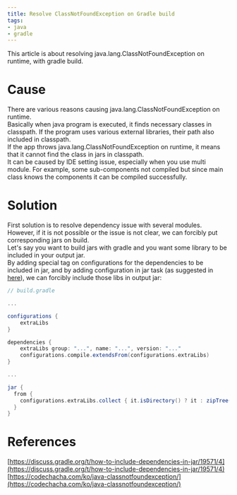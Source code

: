 ```yaml
---
title: Resolve ClassNotFoundException on Gradle build
tags:
- java
- gradle
---
```


This article is about resolving java.lang.ClassNotFoundException on runtime, with gradle build. <br/>

# Cause
There are various reasons causing java.lang.ClassNotFoundException on runtime. <br/>
Basically when java program is executed, it finds necessary classes in classpath. If the program uses various external libraries, their path also included in classpath. <br/>
If the app throws java.lang.ClassNotFoundException on runtime, it means that it cannot find the class in jars in classpath. <br/>
It can be caused by IDE setting issue, especially when you use multi module. For example, some sub-components not compiled but since main class knows the components it can be compiled successfully.

# Solution
First solution is to resolve dependency issue with several modules. However, if it is not possible or the issue is not clear, we can forcibly put corresponding jars on build. <br/>
Let's say you want to build jars with gradle and you want some library to be included in your output jar.  <br/>
By adding special tag on configurations for the dependencies to be included in jar, and by adding configuration in jar task (as suggested in [here](https://discuss.gradle.org/t/how-to-include-dependencies-in-jar/19571/4)), we can forcibly include those libs in output jar: <br/>

```gradle
// build.gradle

...

configurations {
    extraLibs
}

dependencies {
    extraLibs group: "...", name: "...", version: "..."
    configurations.compile.extendsFrom(configurations.extraLibs)
}

...

jar {
  from {
    configurations.extraLibs.collect { it.isDirectory() ? it : zipTree(it) }
  }
}

```

# References
[https://discuss.gradle.org/t/how-to-include-dependencies-in-jar/19571/4](https://discuss.gradle.org/t/how-to-include-dependencies-in-jar/19571/4)
[https://codechacha.com/ko/java-classnotfoundexception/](https://codechacha.com/ko/java-classnotfoundexception/)
